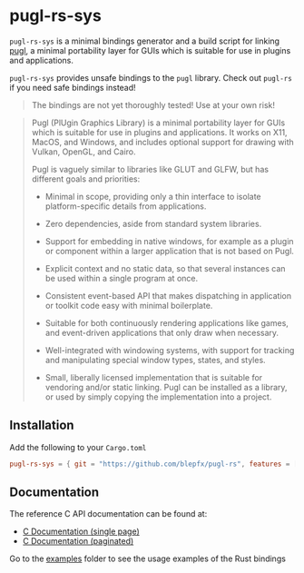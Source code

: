 # pugl-rs-sys
`pugl-rs-sys` is a minimal bindings generator and a build script for linking [pugl](https://github.com/lv2/pugl), a minimal portability layer for GUIs which is suitable for use in plugins and applications.

`pugl-rs-sys` provides unsafe bindings to the `pugl` library. Check out `pugl-rs` if you need safe bindings instead!


> The bindings are not yet thoroughly tested! Use at your own risk!

> Pugl (PlUgin Graphics Library) is a minimal portability layer for GUIs which is
> suitable for use in plugins and applications.  It works on X11, MacOS, and
> Windows, and includes optional support for drawing with Vulkan, OpenGL, and
> Cairo.
> 
> Pugl is vaguely similar to libraries like GLUT and GLFW, but has different
> goals and priorities:
> 
>  * Minimal in scope, providing only a thin interface to isolate
>    platform-specific details from applications.
> 
>  * Zero dependencies, aside from standard system libraries.
> 
>  * Support for embedding in native windows, for example as a plugin or
>    component within a larger application that is not based on Pugl.
> 
>  * Explicit context and no static data, so that several instances can be used
>    within a single program at once.
> 
>  * Consistent event-based API that makes dispatching in application or toolkit
>    code easy with minimal boilerplate.
> 
>  * Suitable for both continuously rendering applications like games, and
>    event-driven applications that only draw when necessary.
> 
>  * Well-integrated with windowing systems, with support for tracking and
>    manipulating special window types, states, and styles.
> 
>  * Small, liberally licensed implementation that is suitable for vendoring
>    and/or static linking.  Pugl can be installed as a library, or used by
>    simply copying the implementation into a project.

## Installation

Add the following to your `Cargo.toml`
```toml
pugl-rs-sys = { git = "https://github.com/blepfx/pugl-rs", features = ["opengl", "cairo", "vulkan"] }
```

## Documentation

The reference C API documentation can be found at:
 * [C Documentation (single page)](https://lv2.gitlab.io/pugl/c/singlehtml/)
 * [C Documentation (paginated)](https://lv2.gitlab.io/pugl/c/html/)

Go to the [examples](examples) folder to see the usage examples of the Rust bindings

